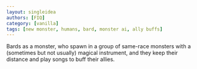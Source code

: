 ```yaml
---
layout: singleidea
authors: [FIQ]
category: [vanilla]
tags: [new monster, humans, bard, monster ai, ally buffs]
---
```

Bards as a monster, who spawn in a group of same-race monsters with a (sometimes but not usually) magical instrument, and they keep their distance and play songs to buff their allies.
